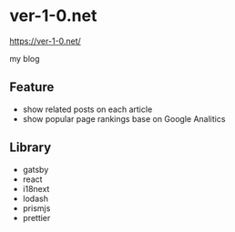 # ver-1-0.net

https://ver-1-0.net/

my blog

## Feature

* show related posts on each article
* show popular page rankings base on Google Analitics

## Library

* gatsby
* react
* i18next
* lodash
* prismjs
* prettier

